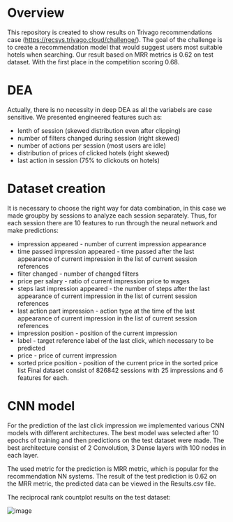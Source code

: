 # Overview
This repository is created to show results on Trivago recommendations case (https://recsys.trivago.cloud/challenge/).
The goal of the challenge is to create a recommendation model that would suggest users most suitable hotels when searching. 
Our result based on MRR metrics is 0.62 on test dataset. With the first place in the competition scoring 0.68. 
# DEA 
Actually, there is no necessity in deep DEA as all the variabels are case sensitive. We presented engineered features such as:
- lenth of session (skewed distribution even after clipping) 
- number of filters changed during session (right skewed)
- number of actions per session (most users are idle) 
- distribution of prices of clicked hotels (right skewed)
- last action in session (75% to clickouts on hotels)
# Dataset creation
It is necessary to choose the right way for data combination, in this case we made groupby by sessions to analyze each session separately. Thus, for each session there are 10 features to run through the neural network and make predictions:
- impression appeared - number of current impression appearance
- time passed impression appeared - time passed after the last appearance of current impression in the list of current session references
- filter changed - number of changed filters
- price per salary - ratio of current impression price to wages
- steps last impression appeared - the number of steps after the last appearance of current impression in the list of current session references
- last action part impression - action type at the time of the last appearance of current impression in the list of current session references
- impression position - position of the current impression
- label - target reference label of the last click, which necessary to be predicted
- price - price of current impression
- sorted price position - position of the current price in the sorted price list
Final dataset consist of 826842 sessions with 25 impressions and 6 features for each.
# CNN model
For the prediction of the last click impression we implemented various CNN models with different architectures. The best model was selected after 10 epochs of training and then predictions on the test dataset were made. The best architecture consist of 2 Convolution, 3 Dense layers with 100 nodes in each layer. 

The used metric for the prediction is MRR metric, which is popular for the recommendation NN systems. The result of the test prediction is 0.62 on the MRR metric, the predicted data can be viewed in the Results.csv file. 

The reciprocal rank countplot results on the test dataset:

![image](https://user-images.githubusercontent.com/109418051/194177177-f75550e8-8be7-478e-b765-02522d3f2b87.png)



